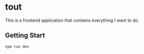 # tout
This is a frontend application that contains everything I want to do.

## Getting Start
```sh
npm run dev
```
